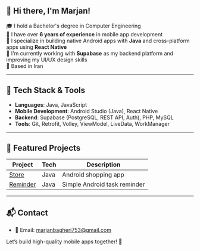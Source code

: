 
## 👋 Hi there, I'm Marjan!

🎓 I hold a Bachelor's degree in Computer Engineering  
💼 I have over **6 years of experience** in mobile app development  
📱 I specialize in building native Android apps with **Java** and cross-platform apps using **React Native**  
🌱 I'm currently working with **Supabase** as my backend platform and improving my UI/UX design skills  
📍 Based in Iran

---

## 🔧 Tech Stack & Tools

- **Languages**: Java, JavaScript
- **Mobile Development**: Android Studio (Java), React Native
- **Backend**: Supabase (PostgreSQL, REST API, Auth), PHP, MySQL
- **Tools**: Git, Retrofit, Volley, ViewModel, LiveData, WorkManager

---

## 📌 Featured Projects

| Project | Tech | Description |
|--------|------|-------------|
| [Store](https://github.com/marjan753/Store) | Java | Android shopping app |
| [Reminder](https://github.com/marjan753/reminder) | Java | Simple Android task reminder |


---



## 📬 Contact

- 📧 Email: marjanbagheri753@gmail.com  


Let’s build high-quality mobile apps together! 🚀
